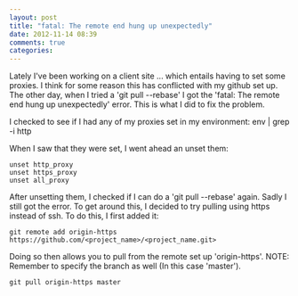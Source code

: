 ```yaml
---
layout: post
title: "fatal: The remote end hung up unexpectedly"
date: 2012-11-14 08:39
comments: true
categories: 
---
```


Lately I've been working on a client site ... which entails having to set some proxies. I think for some reason this has conflicted with my github set up. The other day, when I tried a 'git pull --rebase' I got the 'fatal: The remote end hung up unexpectedly' error. This is what I did to fix the problem.

I checked to see if I had any of my proxies set in my environment:
	env | grep -i http
	
When I saw that they were set, I went ahead an unset them:

	unset http_proxy
	unset https_proxy
	unset all_proxy
	
After unsetting them, I checked if I can do a 'git pull --rebase' again. Sadly I still got the error. To get around this, I decided to try pulling using https instead of ssh. To do this, I first added it:

	git remote add origin-https https://github.com/<project_name>/<project_name.git>
	
Doing so then allows you to pull from the remote set up 'origin-https'. NOTE: Remember to specify the branch as well (In this case 'master').

	git pull origin-https master
